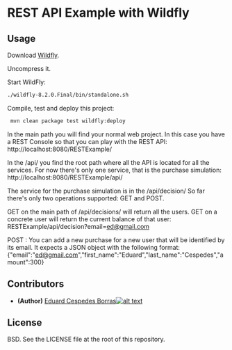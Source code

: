 # REST API Example with Wildfly
[1.1]: http://i.imgur.com/tXSoThF.png (twitter icon with padding)
[1]: https://twitter.com/flycouchdb
[2]: https://twitter.com/haduart

## Usage

Download [Wildfly](http://wildfly.org/downloads/).

Uncompress it.

Start WildFly:
```bash
./wildfly-8.2.0.Final/bin/standalone.sh
```

Compile, test and deploy this project:
```bash
 mvn clean package test wildfly:deploy
```

In the main path you will find your normal web project. In this case you have a REST
Console so that you can play with the REST API:
http://localhost:8080/RESTExample/

In the /api/ you find the root path where all the API is located for all the services.
For now there's only one service, that is the purchase simulation:
http://localhost:8080/RESTExample/api/

The service for the purchase simulation is in the /api/decision/
So far there's only two operations supported: GET and POST.

GET on the main path of /api/decisions/ will return all the users.
GET on a concrete user will return the current balance of that user: RESTExample/api/decision?email=ed@gmail.com

POST : You can add a new purchase for a new user that will be identified by its email. It expects a JSON object
with the following format:
{"email":"ed@gmail.com","first_name":"Eduard","last_name":"Cespedes","amount":300}


## Contributors

* **(Author)** [Eduard Cespedes Borras](https://github.com/haduart)[![alt text][1.1]][2]


## License

BSD.  See the LICENSE file at the root of this repository.
